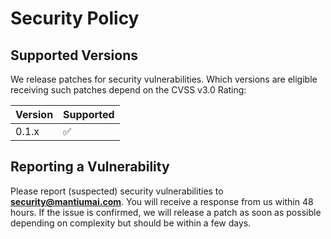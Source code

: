 # Security Policy

## Supported Versions

We release patches for security vulnerabilities. Which versions are eligible receiving such patches depend on the CVSS v3.0 Rating:

| Version | Supported          |
| ------- | ------------------ |
| 0.1.x   | :white_check_mark: |


## Reporting a Vulnerability

Please report (suspected) security vulnerabilities to **[security@mantiumai.com](mailto:security@mantiumai.com)**. You will receive a response from us within 48 hours. If the issue is confirmed, we will release a patch as soon as possible depending on complexity but should be within a few days.
